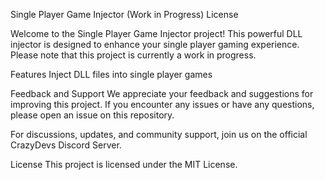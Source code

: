 Single Player Game Injector (Work in Progress)
License

Welcome to the Single Player Game Injector project! This powerful DLL injector is designed to enhance your single player gaming experience. Please note that this project is currently a work in progress.

Features
Inject DLL files into single player games

Feedback and Support
We appreciate your feedback and suggestions for improving this project. If you encounter any issues or have any questions, please open an issue on this repository.

For discussions, updates, and community support, join us on the official CrazyDevs Discord Server.

License
This project is licensed under the MIT License.
